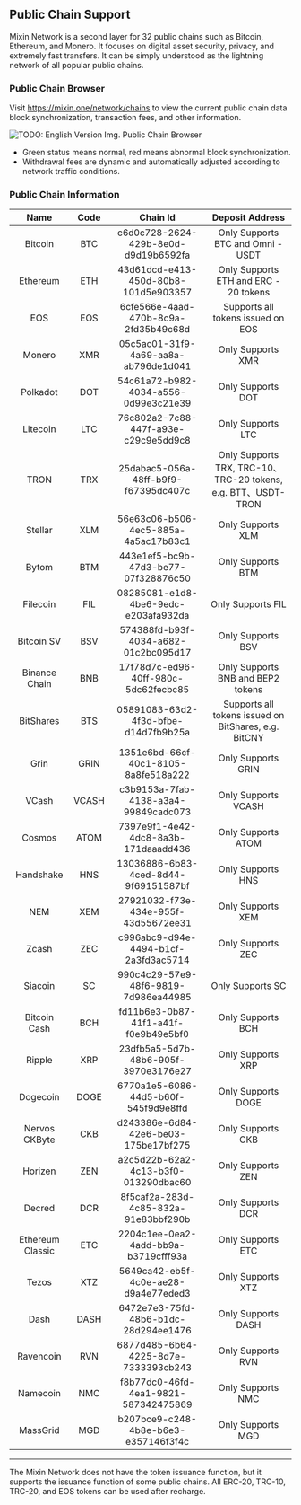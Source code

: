 ## Public Chain Support

Mixin Network is a second layer for 32 public chains such as Bitcoin, Ethereum, and Monero. It focuses on digital asset security, privacy, and extremely fast transfers. It can be simply understood as the lightning network of all popular public chains.


### Public Chain Browser

Visit https://mixin.one/network/chains to view the current public chain data block synchronization, transaction fees, and other information.

![TODO: English Version Img. Public Chain Browser](https://mixin-assets.zeromesh.net/mixin/attachments/1594295020-60035455dce2aea21e02d7f4a42ea1a2b230413083f28bc4608a7e10dc762823)

- Green status means normal, red means abnormal block synchronization.
- Withdrawal fees are dynamic and automatically adjusted according to network traffic conditions.

### Public Chain Information


| Name          | Code    | Chain Id                       | Deposit Address                                             |
|:-------------:|:-----:|:------------------------------------:|:-------------------------------------------------:|
| Bitcoin       | BTC   | c6d0c728-2624-429b-8e0d-d9d19b6592fa | Only Supports BTC and Omni - USDT                             |
| Ethereum      | ETH   | 43d61dcd-e413-450d-80b8-101d5e903357 | Only Supports ETH and ERC - 20 tokens                             |
| EOS           | EOS   | 6cfe566e-4aad-470b-8c9a-2fd35b49c68d | Supports all tokens issued on EOS                                  |
| Monero        | XMR   | 05c5ac01-31f9-4a69-aa8a-ab796de1d041 | Only Supports XMR                                           |
| Polkadot        | DOT   | 54c61a72-b982-4034-a556-0d99e3c21e39 | Only Supports DOT                                           |
| Litecoin      | LTC   | 76c802a2-7c88-447f-a93e-c29c9e5dd9c8 | Only Supports LTC                                           |
| TRON          | TRX   | 25dabac5-056a-48ff-b9f9-f67395dc407c | Only Supports TRX, TRC-10、TRC-20 tokens, e.g. BTT、USDT-TRON |
| Stellar       | XLM   | 56e63c06-b506-4ec5-885a-4a5ac17b83c1 | Only Supports XLM                                           |
| Bytom         | BTM   | 443e1ef5-bc9b-47d3-be77-07f328876c50 | Only Supports BTM                                           |
| Filecoin    | FIL   | 08285081-e1d8-4be6-9edc-e203afa932da | Only Supports FIL                                           |
| Bitcoin SV    | BSV   | 574388fd-b93f-4034-a682-01c2bc095d17 | Only Supports BSV                                           |
| Binance Chain | BNB   | 17f78d7c-ed96-40ff-980c-5dc62fecbc85 | Only Supports BNB and BEP2 tokens                                         |
| BitShares     | BTS   | 05891083-63d2-4f3d-bfbe-d14d7fb9b25a | Supports all tokens issued on BitShares, e.g. BitCNY                |
| Grin          | GRIN  | 1351e6bd-66cf-40c1-8105-8a8fe518a222 | Only Supports GRIN                                          |
| VCash         | VCASH | c3b9153a-7fab-4138-a3a4-99849cadc073 | Only Supports VCASH                                         |
| Cosmos        | ATOM  | 7397e9f1-4e42-4dc8-8a3b-171daaadd436 | Only Supports ATOM                                          |
| Handshake     | HNS   | 13036886-6b83-4ced-8d44-9f69151587bf | Only Supports HNS                                           |
| NEM           | XEM   | 27921032-f73e-434e-955f-43d55672ee31 | Only Supports XEM                                           |
| Zcash         | ZEC   | c996abc9-d94e-4494-b1cf-2a3fd3ac5714 | Only Supports ZEC                                           |
| Siacoin       | SC    | 990c4c29-57e9-48f6-9819-7d986ea44985 | Only Supports SC                                            |
| Bitcoin Cash  | BCH   | fd11b6e3-0b87-41f1-a41f-f0e9b49e5bf0 | Only Supports BCH                                           |
| Ripple        | XRP   | 23dfb5a5-5d7b-48b6-905f-3970e3176e27 | Only Supports XRP                                           |
| Dogecoin      | DOGE  | 6770a1e5-6086-44d5-b60f-545f9d9e8ffd | Only Supports DOGE                                          |
| Nervos CKByte | CKB   | d243386e-6d84-42e6-be03-175be17bf275 | Only Supports CKB                                           |
| Horizen       | ZEN   | a2c5d22b-62a2-4c13-b3f0-013290dbac60 | Only Supports ZEN                                           |
| Decred        | DCR   | 8f5caf2a-283d-4c85-832a-91e83bbf290b | Only Supports DCR                                           |
| Ethereum Classic | ETC   | 2204c1ee-0ea2-4add-bb9a-b3719cfff93a | Only Supports ETC                                           |
| Tezos     | XTZ   | 5649ca42-eb5f-4c0e-ae28-d9a4e77eded3 | Only Supports XTZ                                           |
| Dash          | DASH  | 6472e7e3-75fd-48b6-b1dc-28d294ee1476 | Only Supports DASH                                          |
| Ravencoin     | RVN   | 6877d485-6b64-4225-8d7e-7333393cb243 | Only Supports RVN                                           |
| Namecoin      | NMC   | f8b77dc0-46fd-4ea1-9821-587342475869 | Only Supports NMC                                           |
| MassGrid      | MGD   | b207bce9-c248-4b8e-b6e3-e357146f3f4c | Only Supports MGD                                           |

---

The Mixin Network does not have the token issuance function, but it supports the issuance function of some public chains. All ERC-20, TRC-10, TRC-20, and EOS tokens can be used after recharge.
